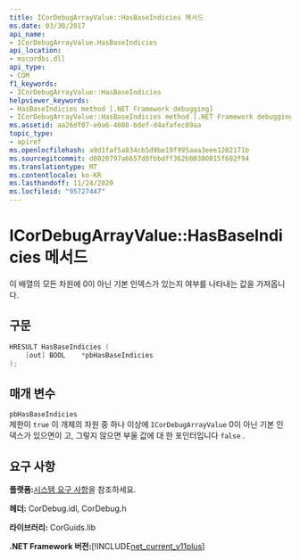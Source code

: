 ```yaml
---
title: ICorDebugArrayValue::HasBaseIndicies 메서드
ms.date: 03/30/2017
api_name:
- ICorDebugArrayValue.HasBaseIndicies
api_location:
- mscordbi.dll
api_type:
- COM
f1_keywords:
- ICorDebugArrayValue::HasBaseIndicies
helpviewer_keywords:
- HasBaseIndicies method [.NET Framework debugging]
- ICorDebugArrayValue::HasBaseIndicies method [.NET Framework debugging]
ms.assetid: aa26df07-e0a6-4608-bdef-d4afafec89aa
topic_type:
- apiref
ms.openlocfilehash: a9d1faf5a834cb5d9be19f995aaa3eee1202171b
ms.sourcegitcommit: d8020797a6657d0fbbdff362b80300815f682f94
ms.translationtype: MT
ms.contentlocale: ko-KR
ms.lasthandoff: 11/24/2020
ms.locfileid: "95727447"
---
```

# <a name="icordebugarrayvaluehasbaseindicies-method"></a>ICorDebugArrayValue::HasBaseIndicies 메서드

이 배열의 모든 차원에 0이 아닌 기본 인덱스가 있는지 여부를 나타내는 값을 가져옵니다.  
  
## <a name="syntax"></a>구문  
  
```cpp  
HRESULT HasBaseIndicies (  
    [out] BOOL    *pbHasBaseIndicies  
);  
```  
  
## <a name="parameters"></a>매개 변수  

 `pbHasBaseIndicies`  
 제한이 `true` 이 개체의 차원 중 하나 이상에 `ICorDebugArrayValue` 0이 아닌 기본 인덱스가 있으면이 고, 그렇지 않으면 부울 값에 대 한 포인터입니다 `false` .  
  
## <a name="requirements"></a>요구 사항  

 **플랫폼:**[시스템 요구 사항](../../get-started/system-requirements.md)을 참조하세요.  
  
 **헤더:** CorDebug.idl, CorDebug.h  
  
 **라이브러리:** CorGuids.lib  
  
 **.NET Framework 버전:**[!INCLUDE[net_current_v11plus](../../../../includes/net-current-v11plus-md.md)]
